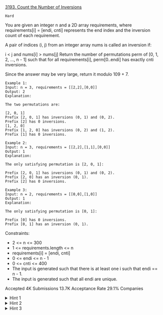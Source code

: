 [3193. Count the Number of Inversions](https://leetcode.com/problems/count-the-number-of-inversions/)

`Hard`

You are given an integer n and a 2D array requirements, where requirements[i] = [endi, cnti] represents the end index and the inversion count of each requirement.

A pair of indices (i, j) from an integer array nums is called an inversion if:

i < j and nums[i] > nums[j]
Return the number of 
permutations
 perm of [0, 1, 2, ..., n - 1] such that for all requirements[i], perm[0..endi] has exactly cnti inversions.

Since the answer may be very large, return it modulo 109 + 7.

```
Example 1:
Input: n = 3, requirements = [[2,2],[0,0]]
Output: 2
Explanation:

The two permutations are:

[2, 0, 1]
Prefix [2, 0, 1] has inversions (0, 1) and (0, 2).
Prefix [2] has 0 inversions.
[1, 2, 0]
Prefix [1, 2, 0] has inversions (0, 2) and (1, 2).
Prefix [1] has 0 inversions.

Example 2:
Input: n = 3, requirements = [[2,2],[1,1],[0,0]]
Output: 1
Explanation:

The only satisfying permutation is [2, 0, 1]:

Prefix [2, 0, 1] has inversions (0, 1) and (0, 2).
Prefix [2, 0] has an inversion (0, 1).
Prefix [2] has 0 inversions.

Example 3:
Input: n = 2, requirements = [[0,0],[1,0]]
Output: 1
Explanation:

The only satisfying permutation is [0, 1]:

Prefix [0] has 0 inversions.
Prefix [0, 1] has an inversion (0, 1).
``` 

Constraints:

- 2 <= n <= 300
- 1 <= requirements.length <= n
- requirements[i] = [endi, cnti]
- 0 <= endi <= n - 1
- 0 <= cnti <= 400
- The input is generated such that there is at least one i such that endi == n - 1.
- The input is generated such that all endi are unique.

Accepted
4K
Submissions
13.7K
Acceptance Rate
29.1%
Companies

<details>
<summary>Hint 1</summary>

Let dp[i][j] denote the number of arrays of length i with j inversions.
</details>

<details>
<summary>Hint 2</summary>

dp[i][j] = dp[i - 1][j] + dp[i - 1][j - 1] + … + dp[i - 1][0].
</details>
<details>
<summary>Hint 3</summary>

dp[i][j] = 0 if for some x, requirements[x][0] == i and requirements[x][1] != j.
</details>

